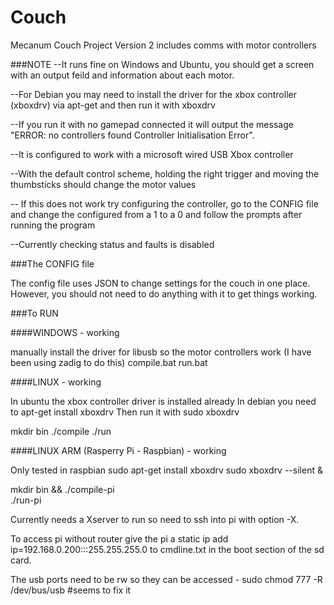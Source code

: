 Couch
=====

Mecanum Couch Project Version 2 includes comms with motor controllers

###NOTE
--It runs fine on Windows and Ubuntu, you should get a screen with an output feild and information about each motor. 

--For Debian you may need to install the driver for the xbox controller (xboxdrv) via apt-get and then run it with xboxdrv

--If you run it with no gamepad connected it will output the message "ERROR: no controllers found Controller Initialisation Error". 

--It is configured to work with a microsoft wired USB Xbox controller

--With the default control scheme, holding the right trigger and moving the thumbsticks should change the motor values

-- If this does not work try configuring the controller, go to the CONFIG file and change the configured from a 1 to a 0 and follow the prompts after running the program

--Currently checking status and faults is disabled


###The CONFIG file

The config file uses JSON to change settings for the couch in one place. However, you should not need to do anything with it to get things working. 

###To RUN


####WINDOWS - working

manually install the driver for libusb so the motor controllers work (I have been using zadig to do this)
compile.bat
run.bat

####LINUX - working

In ubuntu the xbox controller driver is installed already
In debian you need to apt-get install xboxdrv
Then run it with sudo xboxdrv

mkdir bin
./compile
./run

####LINUX ARM (Rasperry Pi - Raspbian) - working

Only tested in raspbian
sudo apt-get install xboxdrv
sudo xboxdrv --silent &

mkdir bin && ./compile-pi <br>
./run-pi

Currently needs a Xserver to run so need to ssh into pi with option -X.

To access pi without router give the pi a static ip add 
ip=192.168.0.200:::255.255.255.0 to cmdline.txt in the boot section of the 
sd card.

The usb ports need to be rw so they can be accessed - 
sudo chmod 777 -R /dev/bus/usb #seems to fix it


